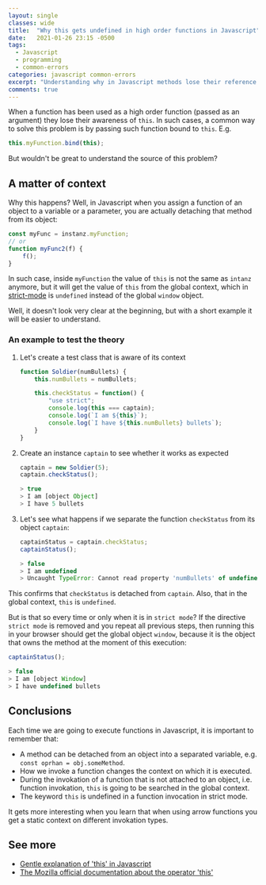 ```yaml
---
layout: single
classes: wide
title:  "Why this gets undefined in high order functions in Javascript"
date:   2021-01-26 23:15 -0500
tags:
  - Javascript
  - programming
  - common-errors
categories: javascript common-errors
excerpt: "Understanding why in Javascript methods lose their reference to `this` when they are used as high order functions"
comments: true
---
```

When a function has been used as a high order function (passed as an argument) they lose their awareness of `this`. In such cases, a common way to solve this problem is by passing such function bound to `this`. E.g.

```javascript
this.myFunction.bind(this);
```

But wouldn't be great to understand the source of this problem?

## A matter of context

Why this happens? Well, in Javascript when you assign a function of an object to a variable or a parameter, you are actually detaching that method from its object:

```javascript
const myFunc = instanz.myFunction;
// or 
function myFunc2(f) {
    f();
}
```

In such case, inside `myFunction` the value of `this` is not the same as `intanz` anymore, but it will get the value of `this` from the global context, which in [strict-mode] is `undefined` instead of the global `window` object.

Well, it doesn't look very clear at the beginning, but with a short example it will be easier to understand.

### An example to test the theory

1. Let's create a test class that is aware of its context

    ```javascript
    function Soldier(numBullets) {
        this.numBullets = numBullets;

        this.checkStatus = function() {
            "use strict";
            console.log(this === captain);
            console.log(`I am ${this}`);
            console.log(`I have ${this.numBullets} bullets`);
        }
    }
    ```

2. Create an instance `captain` to see whether it works as expected

    ```javascript
    captain = new Soldier(5);
    captain.checkStatus();

    > true
    > I am [object Object]
    > I have 5 bullets
    ```

3. Let's see what happens if we separate the function `checkStatus` from its object `captain`:

    ```javascript
    captainStatus = captain.checkStatus;
    captainStatus();
    
    > false
    > I am undefined
    > Uncaught TypeError: Cannot read property 'numBullets' of undefined
    ```

This confirms that `checkStatus` is detached from `captain`. Also, that in the global context, `this` is `undefined`.

But is that so every time or only when it is in `strict mode`? If the directive `strict mode` is removed and you repeat all previous steps, then running this in your browser should get the global object `window`, because it is the object that owns the method at the moment of this execution:

```javascript
captainStatus();

> false
> I am [object Window]
> I have undefined bullets
```

## Conclusions

Each time we are going to execute functions in Javascript, it is important to remember that:

- A method can be detached from an object into a separated variable, e.g. `const oprhan = obj.someMethod`.
- How we invoke a function changes the context on which it is executed.
- During the invokation of a function that is not attached to an object, i.e. function invokation, `this` is going to be searched in the global context.
- The keyword `this` is undefined in a function invocation in strict mode.

It gets more interesting when you learn that when using arrow functions you get a static context on different invokation types.

## See more

- [Gentle explanation of 'this' in Javascript](https://dmitripavlutin.com/gentle-explanation-of-this-in-javascript/)
- [The Mozilla official documentation about the operator 'this'](https://developer.mozilla.org/en-US/docs/Web/JavaScript/Reference/Operators/this)

[strict-mode]: https://www.w3schools.com/js/js_strict.asp

